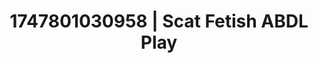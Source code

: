 ---
categories:
- Nude shadows
- Twerking tease
- Elegant fetish
- Midnight surrender
- Flirty smirk
image: /assets/images/1747801030958.jpg
layout: post
seo:
  description: Featured content with sensual Scat Fetish, ABDL Play. HD images available.
  keywords: Scat Fetish, ABDL Play
  og_image: /assets/images/1747801030958.jpg
  schema_type: VisualArtwork
tags:
- ABDL Play
- '#1747801030958'
- Scat Fetish
title: 1747801030958 | Scat Fetish ABDL Play
---
